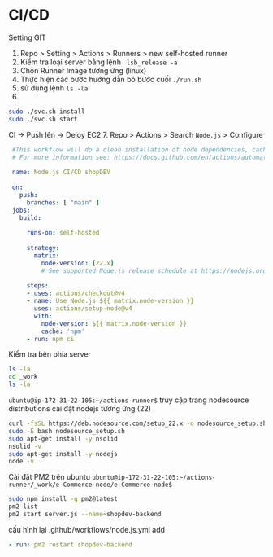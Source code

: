 # CI/CD 

Setting GIT
1. Repo > Setting > Actions > Runners > new self-hosted runner
2. Kiểm tra loại server bằng lệnh ` lsb_release -a`
3. Chọn Runner Image tương ứng (linux)
4. Thực hiện các bước hướng dẫn bỏ bước cuối `./run.sh`
5. sử dụng lệnh `ls -la`
6.
```bash
sudo ./svc.sh install
sudo ./svc.sh start
```
CI -> Push lên -> Deloy EC2
7. Repo > Actions > Search `Node.js` > Configure

```yaml
 #This workflow will do a clean installation of node dependencies, cache/restore them, build the source code and run tests across different versions of node
 # For more information see: https://docs.github.com/en/actions/automating-builds-and-tests/building-and-testing-nodejs
 
 name: Node.js CI/CD shopDEV
 
 on:
   push:
     branches: [ "main" ]
 jobs:
   build:
 
     runs-on: self-hosted
 
     strategy:
       matrix:
         node-version: [22.x]
         # See supported Node.js release schedule at https://nodejs.org/en/about/releases/
 
     steps:
     - uses: actions/checkout@v4
     - name: Use Node.js ${{ matrix.node-version }}
       uses: actions/setup-node@v4
       with:
         node-version: ${{ matrix.node-version }}
         cache: 'npm'
     - run: npm ci
```

Kiểm tra bên phía server 
```bash
ls -la 
cd _work
ls -la 
```

`ubuntu@ip-172-31-22-105:~/actions-runner$`
truy cập trang nodesource distributions cài đặt nodejs tương ứng (22)
```bash
curl -fsSL https://deb.nodesource.com/setup_22.x -o nodesource_setup.sh
sudo -E bash nodesource_setup.sh
sudo apt-get install -y nsolid
nsolid -v
sudo apt-get install -y nodejs
node -v
```

Cài đặt PM2 trên ubuntu 
`ubuntu@ip-172-31-22-105:~/actions-runner/_work/e-Commerce-node/e-Commerce-node$`
```bash
sudo npm install -g pm2@latest
pm2 list
pm2 start server.js --name=shopdev-backend
```

cấu hình lại .github/workflows/node.js.yml
add 
```yml
- run: pm2 restart shopdev-backend
```
